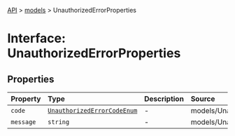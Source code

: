 [API](../../index.md) > [models](../index.md) > UnauthorizedErrorProperties

# Interface: UnauthorizedErrorProperties

## Properties

| Property | Type | Description | Source |
| :------ | :------ | :------ | :------ |
| `code` | [`UnauthorizedErrorCodeEnum`](../type-aliases/UnauthorizedErrorCodeEnum.md) | - | models/UnauthorizedError.ts:59 |
| `message` | `string` | - | models/UnauthorizedError.ts:60 |
